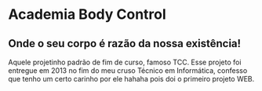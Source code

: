 # Academia Body Control

## Onde o seu corpo é razão da nossa existência!

Aquele projetinho padrão de fim de curso, famoso TCC.
Esse projeto foi entregue em 2013 no fim do meu cruso Técnico em Informática,
confesso que tenho um certo carinho por ele hahaha pois doi o primeiro projeto WEB.
